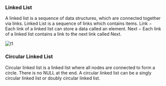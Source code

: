 ### Linked List
A linked list is a sequence of data structures, which are connected together via links. Linked List is a sequence of links which contains items.
Link − Each link of a linked list can store a data called an element. Next − Each link of a linked list contains a link to the next link called Next.

![l1](https://user-images.githubusercontent.com/66161514/154308464-51f8f67f-1ee1-4498-99b4-9ffa588408ed.png)


### Circular Linked List
Circular linked list is a linked list where all nodes are connected to form a circle. There is no NULL at the end. A circular linked list can be a singly circular linked list or doubly circular linked list.
